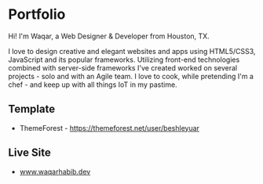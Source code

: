 # Portfolio

Hi! I'm Waqar, a Web Designer & Developer from Houston, TX. 

I love to design creative and elegant websites and apps using HTML5/CSS3, JavaScript and its popular frameworks. Utilizing front-end technologies combined with server-side frameworks I've created worked on several projects - solo and with an Agile team. I love to cook, while pretending I'm a chef - and keep up with all things IoT in my pastime. 

## Template

-  ThemeForest - https://themeforest.net/user/beshleyuar

## Live Site

- www.waqarhabib.dev

